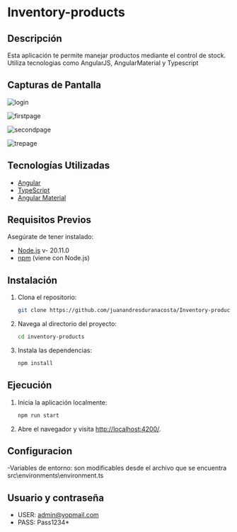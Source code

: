 # Inventory-products

## Descripción

Esta aplicación te permite manejar productos mediante el control de stock. Utiliza tecnologias como AngularJS, AngularMaterial y Typescript

## Capturas de Pantalla

![login](https://github.com/juanandresduranacosta/Inventory-products/assets/154478969/6ca80f50-c5d7-4688-83dd-04c0f1b4aacc)
 
![firstpage](https://github.com/juanandresduranacosta/Inventory-products/assets/154478969/4d9bb588-8548-47cd-8943-3edee5874fc0)

![secondpage](https://github.com/juanandresduranacosta/Inventory-products/assets/154478969/413bbdd4-300b-43ce-8840-b2f760922896)

![trepage](https://github.com/juanandresduranacosta/Inventory-products/assets/154478969/9448b9b1-eb19-4b77-81ad-c0e293979768)

## Tecnologías Utilizadas

- [Angular](https://angular.io/)
- [TypeScript](https://www.typescriptlang.org/)
- [Angular Material](https://material.angular.io/)

## Requisitos Previos

Asegúrate de tener instalado:

- [Node.js](https://nodejs.org/) v- 20.11.0
- [npm](https://www.npmjs.com/) (viene con Node.js)


## Instalación

1. Clona el repositorio:

    ```bash
    git clone https://github.com/juanandresduranacosta/Inventory-products.git
    ```

2. Navega al directorio del proyecto:

    ```bash
    cd inventory-products
    ```

3. Instala las dependencias:

    ```bash
    npm install
    ```

## Ejecución

1. Inicia la aplicación localmente:

    ```bash
    npm run start
    ```

2. Abre el navegador y visita [http://localhost:4200/](http://localhost:4200/).

## Configuracion
-Variables de entorno: son modificables desde el archivo que se encuentra src\environments\environment.ts

## Usuario y contraseña
- USER: admin@yopmail.com
- PASS: Pass1234*
